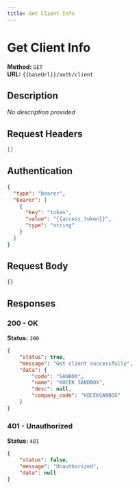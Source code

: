```yaml
---
title: Get Client Info
---
```


# Get Client Info

**Method:** `GET`  
**URL:** `{{baseUrl}}/auth/client`

## Description
_No description provided_

## Request Headers
```json
[]
```

## Authentication
```json
{
  "type": "bearer",
  "bearer": [
    {
      "key": "token",
      "value": "{{access_token}}",
      "type": "string"
    }
  ]
}
```

## Request Body
```json
{}
```

## Responses
### 200 - OK

**Status:** `200`

```json
{
    "status": true,
    "message": "Get client successfully",
    "data": {
        "code": "SANBOX",
        "name": "KOCEK SANDBOX",
        "desc": null,
        "company_code": "KOCEKSANBOX"
    }
}
```

### 401 - Unauthorized

**Status:** `401`

```json
{
    "status": false,
    "message": "Unauthorized",
    "data": null
}
```

